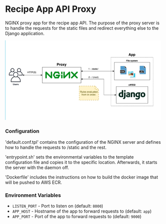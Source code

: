 # Recipe App API Proxy

NGINX proxy app for the recipe app API. The purpose of the proxy server is to handle the requests for the static files and redirect everything else to the Django application.


![Alt text](./nginx-arch.png?raw=true "Title")

### Configuration

'default.conf.tpl' contains the configuration of the NGINX server and defines how to handle the requests to /static and the rest.

'entrypoint.sh' sets the environmental variables to the template configuration file and copies it to the specific location. Afterwards, it starts the server with the daemon off.

'Dockerfile' includes the instructions on how to build the docker image that will be pushed to AWS ECR.

### Environment Variables

 * `LISTEN_PORT` - Port to listen on (default: `8000`)
 * `APP_HOST` - Hostname of the app to forward requests to (default: `app`)
 * `APP_PORT` - Port of the app to forward requests to (default: `9000`)
